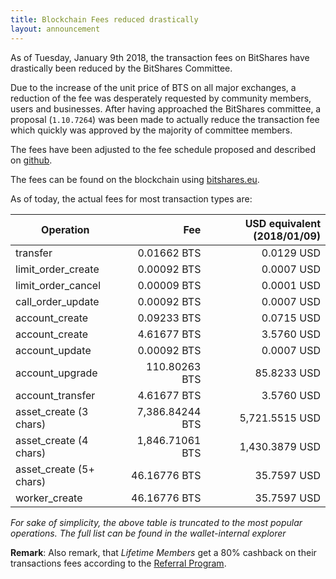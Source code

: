 ```yaml
---
title: Blockchain Fees reduced drastically
layout: announcement
---
```


As of Tuesday, January 9th 2018, the transaction fees on BitShares have
drastically been reduced by the BitShares Committee.

Due to the increase of the unit price of BTS on all major exchanges, a
reduction of the fee was desperately requested by community members,
users and businesses. After having approached the BitShares committee, a
proposal (`1.10.7264`) was been made to actually reduce the transaction
fee which quickly was approved by the majority of committee members.

The fees have been adjusted to the fee schedule proposed and described
on [github](https://raw.githubusercontent.com/BitShares-Committee/Instructions/master/usd-denominated-fees/config.py).

The fees can be found on the blockchain using [bitshares.eu](https://wallet.bitshares.eu/explorer/fees).

As of today, the actual fees for most transaction types are:

| Operation                                 |                      Fee |  USD equivalent (2018/01/09)|
| ----------------------------------------- | ------------------------:| --------------------:|
| transfer                                  |              0.01662 BTS |           0.0129 USD |
| limit_order_create                        |              0.00092 BTS |           0.0007 USD |
| limit_order_cancel                        |              0.00009 BTS |           0.0001 USD |
| call_order_update                         |              0.00092 BTS |           0.0007 USD |
| account_create                            |              0.09233 BTS |           0.0715 USD |
| account_create                            |              4.61677 BTS |           3.5760 USD |
| account_update                            |              0.00092 BTS |           0.0007 USD |
| account_upgrade                           |            110.80263 BTS |          85.8233 USD |
| account_transfer                          |              4.61677 BTS |           3.5760 USD |
| asset_create (3 chars)                    |          7,386.84244 BTS |       5,721.5515 USD |
| asset_create (4 chars)                    |          1,846.71061 BTS |       1,430.3879 USD |
| asset_create (5+ chars)                   |             46.16776 BTS |          35.7597 USD |
| worker_create                             |             46.16776 BTS |          35.7597 USD |

*For sake of simplicity, the above table is truncated to the most
popular operations. The full list can be found in the wallet-internal
explorer*

**Remark**: Also remark, that *Lifetime Members* get a 80% cashback on
their transactions fees according to the [Referral Program](https://bitshares.org/referral-program/).
